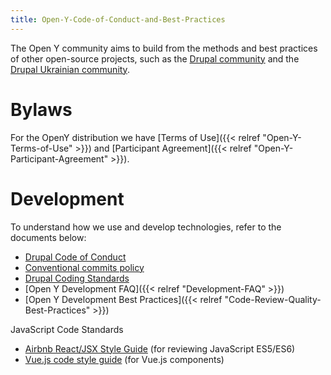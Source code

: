 ```yaml
---
title: Open-Y-Code-of-Conduct-and-Best-Practices
---
```


The Open Y community aims to build from the methods and best practices of other open-source projects, such as the [Drupal community](https://drupal.org) and the [Drupal Ukrainian community](http://drupal.ua).

# Bylaws

For the OpenY distribution we have [Terms of Use]({{< relref "Open-Y-Terms-of-Use" >}}) and [Participant Agreement]({{< relref "Open-Y-Participant-Agreement" >}}).

# Development

To understand how we use and develop technologies, refer to the documents below:

- [Drupal Code of Conduct](https://www.drupal.org/dcoc)
- [Conventional commits policy](https://www.conventionalcommits.org/en/v1.0.0/)
- [Drupal Coding Standards](https://www.drupal.org/docs/develop/standards)
- [Open Y Development FAQ]({{< relref "Development-FAQ" >}})
- [Open Y Development Best Practices]({{< relref "Code-Review-Quality-Best-Practices" >}})

JavaScript Code Standards

- [Airbnb React/JSX Style Guide](https://github.com/airbnb/javascript/tree/master/react) (for reviewing JavaScript ES5/ES6)
- [Vue.js code style guide](https://vuejs.org/v2/style-guide/) (for Vue.js components)
